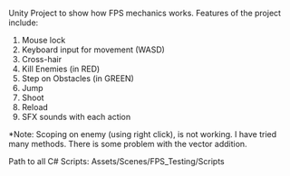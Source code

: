 Unity Project to show how FPS mechanics works.
Features of the project include:
  1) Mouse lock
  2) Keyboard input for movement (WASD)
  3) Cross-hair
  4) Kill Enemies (in RED)
  5) Step on Obstacles (in GREEN)
  6) Jump
  7) Shoot
  8) Reload
  9) SFX sounds with each action

*Note: Scoping on enemy (using right click), is not working. I have tried many methods.
There is some problem with the vector addition.

Path to all C# Scripts: Assets/Scenes/FPS_Testing/Scripts

